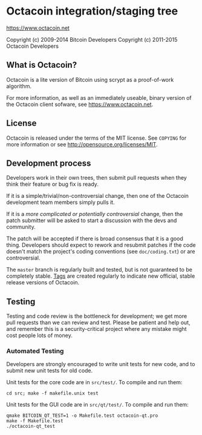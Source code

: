 Octacoin integration/staging tree
================================

https://www.octacoin.net

Copyright (c) 2009-2014 Bitcoin Developers
Copyright (c) 2011-2015 Octacoin Developers

What is Octacoin?
----------------

Octacoin is a lite version of Bitcoin using scrypt as a proof-of-work algorithm.

For more information, as well as an immediately useable, binary version of
the Octacoin client sofware, see https://www.octacoin.net.

License
-------

Octacoin is released under the terms of the MIT license. See `COPYING` for more
information or see http://opensource.org/licenses/MIT.

Development process
-------------------

Developers work in their own trees, then submit pull requests when they think
their feature or bug fix is ready.

If it is a simple/trivial/non-controversial change, then one of the Octacoin
development team members simply pulls it.

If it is a *more complicated or potentially controversial* change, then the patch
submitter will be asked to start a discussion with the devs and community.

The patch will be accepted if there is broad consensus that it is a good thing.
Developers should expect to rework and resubmit patches if the code doesn't
match the project's coding conventions (see `doc/coding.txt`) or are
controversial.

The `master` branch is regularly built and tested, but is not guaranteed to be
completely stable. [Tags](https://github.com/octacoin-project/octacoin/tags) are created
regularly to indicate new official, stable release versions of Octacoin.

Testing
-------

Testing and code review is the bottleneck for development; we get more pull
requests than we can review and test. Please be patient and help out, and
remember this is a security-critical project where any mistake might cost people
lots of money.

### Automated Testing

Developers are strongly encouraged to write unit tests for new code, and to
submit new unit tests for old code.

Unit tests for the core code are in `src/test/`. To compile and run them:

    cd src; make -f makefile.unix test

Unit tests for the GUI code are in `src/qt/test/`. To compile and run them:

    qmake BITCOIN_QT_TEST=1 -o Makefile.test octacoin-qt.pro
    make -f Makefile.test
    ./octacoin-qt_test

